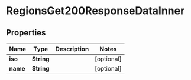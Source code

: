 

# RegionsGet200ResponseDataInner

## Properties

Name | Type | Description | Notes
------------ | ------------- | ------------- | -------------
**iso** | **String** |  |  [optional]
**name** | **String** |  |  [optional]



